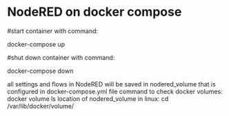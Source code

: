 # NodeRED on docker compose

#start container with command:

docker-compose up

#shut down container with command:

docker-compose down

all settings and flows in NodeRED will be saved in nodered_volume that is configured in docker-compose.yml file
command to check docker volumes:
docker volume ls
location of nodered_volume in linux:
cd /var/lib/docker/volume/
